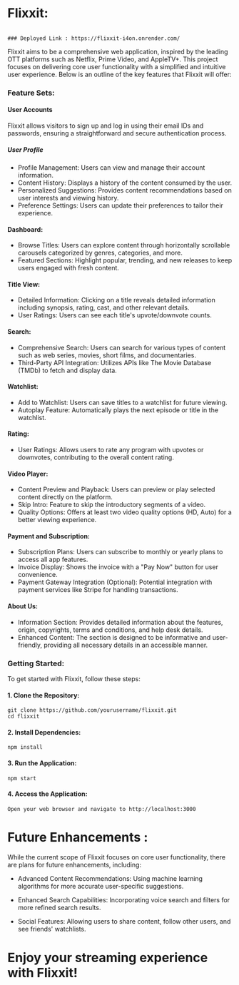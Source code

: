# Flixxit:                                                                                           

                                                                                                                                        ### Deployed Link : https://flixxit-i4on.onrender.com/
                        
Flixxit aims to be a comprehensive web application, inspired by the leading OTT platforms such as Netflix, Prime Video, and AppleTV+. This project focuses on delivering core user functionality with a simplified and intuitive user experience. Below is an outline of the key features that Flixxit will offer:

### Feature Sets:

#### User Accounts

Flixxit allows visitors to sign up and log in using their email IDs and passwords, ensuring a straightforward and secure authentication process.

##### User Profile

- Profile Management: Users can view and manage their account information.
- Content History: Displays a history of the content consumed by the user.
- Personalized Suggestions: Provides content recommendations based on user interests and viewing history.
- Preference Settings: Users can update their preferences to tailor their experience.

#### Dashboard:

- Browse Titles: Users can explore content through horizontally scrollable carousels categorized by genres, categories, and more.
- Featured Sections: Highlight popular, trending, and new releases to keep users engaged with fresh content.

#### Title View:

- Detailed Information: Clicking on a title reveals detailed information including synopsis, rating, cast, and other relevant details.
- User Ratings: Users can see each title's upvote/downvote counts.
    
#### Search:

- Comprehensive Search: Users can search for various types of content such as web series, movies, short films, and documentaries.
- Third-Party API Integration: Utilizes APIs like The Movie Database (TMDb) to fetch and display data.

#### Watchlist:

- Add to Watchlist: Users can save titles to a watchlist for future viewing.
- Autoplay Feature: Automatically plays the next episode or title in the watchlist.

#### Rating:

- User Ratings: Allows users to rate any program with upvotes or downvotes, contributing to the overall content rating.

#### Video Player:

- Content Preview and Playback: Users can preview or play selected content directly on the platform.
- Skip Intro: Feature to skip the introductory segments of a video.
- Quality Options: Offers at least two video quality options (HD, Auto) for a better viewing experience.

#### Payment and Subscription:

- Subscription Plans: Users can subscribe to monthly or yearly plans to access all app features.
- Invoice Display: Shows the invoice with a "Pay Now" button for user convenience.
- Payment Gateway Integration (Optional): Potential integration with payment services like Stripe for handling transactions.

#### About Us:
   
- Information Section: Provides detailed information about the features, origin, copyrights, terms and conditions, and help desk details.
- Enhanced Content: The section is designed to be informative and user-friendly, providing all necessary details in an accessible manner.

### Getting Started:

To get started with Flixxit, follow these steps:

#### 1. Clone the Repository:

    git clone https://github.com/yourusername/flixxit.git
    cd flixxit

#### 2. Install Dependencies: 

    npm install

#### 3. Run the Application:

    npm start

#### 4. Access the Application:

    Open your web browser and navigate to http://localhost:3000

# Future Enhancements : 

While the current scope of Flixxit focuses on core user functionality, there are plans for future enhancements, including:

- Advanced Content Recommendations: Using machine learning algorithms for more accurate user-specific suggestions.
    
- Enhanced Search Capabilities: Incorporating voice search and filters for more refined search results.
    
- Social Features: Allowing users to share content, follow other users, and see friends' watchlists.


#                                                             Enjoy your streaming experience with Flixxit!
